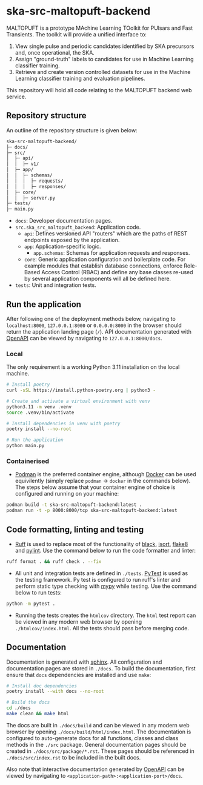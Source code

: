 # ska-src-maltopuft-backend

MALTOPUFT is a prototype MAchine Learning TOolkit for PUlsars and Fast Transients. The toolkit will provide a unified interface to:

1. View single pulse and periodic candidates identified by SKA precursors and, once operational, the SKA.
2. Assign "ground-truth" labels to candidates for use in Machine Learning classifier training.
3. Retrieve and create version controlled datasets for use in the Machine Learning classifier training and evaluation pipelines. 

This repository will hold all code relating to the MALTOPUFT backend web service.

## Repository structure

An outline of the repository structure is given below:

```bash
ska-src-maltopuft-backend/
├─ docs/
├─ src/
│  ├─ api/
│  │  ├─ v1/
│  ├─ app/
│  │  ├─ schemas/
│  │  │  ├─ requests/
│  │  │  ├─ responses/
│  ├─ core/
│  │  ├─ server.py
├─ tests/
├─ main.py
```

* `docs`: Developer documentation pages.
* `src.ska_src_maltopuft_backend`: Application code.
    * `api`: Defines versioned API "routers" which are the paths of REST endpoints exposed by the application.
    * `app`: Application-specific logic.
        * `app.schemas`: Schemas for application requests and responses.
    * `core`: Generic application configuration and boilerplate code. For example modules that establish database connections, enforce Role-Based Access Control (RBAC) and define any base classes re-used by several application components will all be defined here.
* `tests`: Unit and integration tests.

## Run the application

After following one of the deployment methods below, navigating to `localhost:8000`, `127.0.0.1:8000` or `0.0.0.0:8000` in the browser should return the application landing page (`/`). API documentation generated with [OpenAPI](https://www.openapis.org/) can be viewed by navigating to `127.0.0.1:8000/docs`.

### Local

The only requirement is a working Python 3.11 installation on the local machine.

```bash
# Install poetry
curl -sSL https://install.python-poetry.org | python3 -

# Create and activate a virtual environment with venv
python3.11 -m venv .venv
source .venv/bin/activate

# Install dependencies in venv with poetry
poetry install --no-root

# Run the application
python main.py
```

### Containerised

* [Podman](https://podman.io/docs) is the preferred container engine, although [Docker](https://www.docker.com/get-started/) can be used equivilently (simply replace `podman` -> `docker` in the commands below). The steps below assume that your container engine of choice is configured and running on your machine:

```bash
podman build -t ska-src-maltopuft-backend:latest .
podman run -t -p 8000:8000/tcp ska-src-maltopuft-backend:latest
```

## Code formatting, linting and testing

* [Ruff](https://docs.astral.sh/ruff/) is used to replace most of the functionality of [black](https://black.readthedocs.io/en/stable/), [isort](https://pycqa.github.io/isort/), [flake8](https://flake8.pycqa.org/en/latest/) and [pylint](https://pylint.pycqa.org/en/latest/index.html). Use the command below to run the code formatter and linter:

```bash
ruff format . && ruff check . --fix
```

* All unit and integration tests are defined in `./tests`. [PyTest](http://pythontesting.net/framework/pytest/pytest-introduction/) is used as the testing framework. Py
test is configured to run ruff's linter and perform static type checking with [mypy](https://www.mypy-lang.org/) while testing. Use the command below to run tests:

```bash
python -m pytest .
```

* Running the tests creates the `htmlcov` directory. The `html` test report can be viewed in any modern web browser by opening `./htmlcov/index.html`. All the tests should pass before merging code.

## Documentation

Documentation is generated with [sphinx](https://www.sphinx-doc.org/en/master/). All configuration and documentation pages are stored in `./docs`. To build the documentation, first ensure that `docs` dependencies are installed and use `make`:

```bash
# Install doc dependencies
poetry install --with docs --no-root

# Build the docs
cd ./docs
make clean && make html
```

The docs are built in `./docs/build` and can be viewed in any modern web browser by opening `./docs/build/html/index.html`. The documentation is configured to auto-generate docs for all functions, classes and class methods in the `./src` package. General documentation pages should be created in `./docs/src/package/*.rst`. These pages should be referenced in `./docs/src/index.rst` to be included in the built docs.

Also note that interactive documentation generated by [OpenAPI](https://www.openapis.org/) can be viewed by navigating to `<application-path>:<application-port>/docs`.

